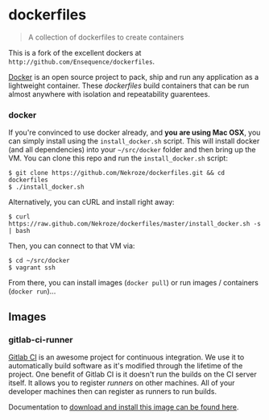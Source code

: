 # dockerfiles

> A collection of dockerfiles to create containers

This is a fork of the excellent dockers at `http://github.com/Ensequence/dockerfiles`.

[Docker](http://docker.io) is an open source project to pack, ship and run any
application as a lightweight container. These *dockerfiles* build containers
that can be run almost anywhere with isolation and repeatability guarentees.


### docker

If you're convinced to use docker already, and __you are using Mac OSX__, you
can simply install using the `install_docker.sh` script. This will install
docker (and all dependencies) into your `~/src/docker` folder and then bring up
the VM. You can clone this repo and run the `install_docker.sh` script:

```
$ git clone https://github.com/Nekroze/dockerfiles.git && cd dockerfiles
$ ./install_docker.sh
```

Alternatively, you can cURL and install right away:

```
$ curl https://raw.github.com/Nekroze/dockerfiles/master/install_docker.sh -s | bash
```

Then, you can connect to that VM via:

```
$ cd ~/src/docker
$ vagrant ssh
```

From there, you can install images (`docker pull`) or run images / containers (`docker run`)...


## Images

### gitlab-ci-runner

[Gitlab CI](https://github.com/gitlabhq/gitlab-ci) is an awesome project for
continuous integration. We use it to automatically build software as it's
modified through the lifetime of the project. One benefit of Gitlab CI is it
doesn't run the builds on the CI server itself. It allows you to register
*runners* on other machines. All of your developer machines then can register
as runners to run builds.

Documentation to [download and install this image can be found here](gitlab-ci-runner/README.md).

